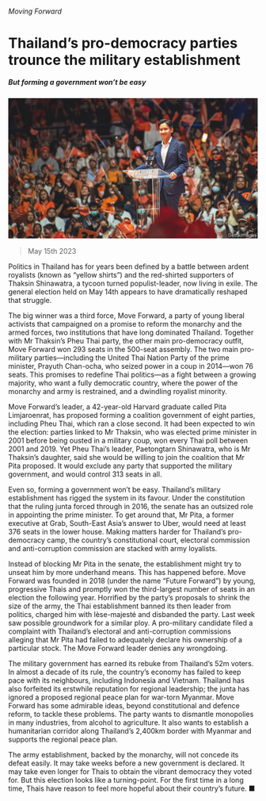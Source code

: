 ###### Moving Forward

# Thailand’s pro-democracy parties trounce the military establishment 

##### But forming a government won’t be easy 

![image](images/20230520_ASP002.jpg) 

> May 15th 2023 

Politics in Thailand has for years been defined by a battle between ardent royalists (known as “yellow shirts”) and the red-shirted supporters of Thaksin Shinawatra, a tycoon turned populist-leader, now living in exile. The general election held on May 14th appears to have dramatically reshaped that struggle.

The big winner was a third force, Move Forward, a party of young liberal activists that campaigned on a promise to reform the monarchy and the armed forces, two institutions that have long dominated Thailand. Together with Mr Thaksin’s Pheu Thai party, the other main pro-democracy outfit, Move Forward won 293 seats in the 500-seat assembly. The two main pro-military parties—including the United Thai Nation Party of the prime minister, Prayuth Chan-ocha, who seized power in a coup in 2014—won 76 seats. This promises to redefine Thai politics—as a fight between a growing majority, who want a fully democratic country, where the power of the monarchy and army is restrained, and a dwindling royalist minority.

Move Forward’s leader, a 42-year-old Harvard graduate called Pita Limjaroenrat, has proposed forming a coalition government of eight parties, including Pheu Thai, which ran a close second. It had been expected to win the election: parties linked to Mr Thaksin, who was elected prime minister in 2001 before being ousted in a military coup, won every Thai poll between 2001 and 2019. Yet Pheu Thai’s leader, Paetongtarn Shinawatra, who is Mr Thaksin’s daughter, said she would be willing to join the coalition that Mr Pita proposed. It would exclude any party that supported the military government, and would control 313 seats in all. 

Even so, forming a government won’t be easy. Thailand’s military establishment has rigged the system in its favour. Under the constitution that the ruling junta forced through in 2016, the senate has an outsized role in appointing the prime minister. To get around that, Mr Pita, a former executive at Grab, South-East Asia’s answer to Uber, would need at least 376 seats in the lower house. Making matters harder for Thailand’s pro-democracy camp, the country’s constitutional court, electoral commission and anti-corruption commission are stacked with army loyalists. 

Instead of blocking Mr Pita in the senate, the establishment might try to unseat him by more underhand means. This has happened before. Move Forward was founded in 2018 (under the name “Future Forward”) by young, progressive Thais and promptly won the third-largest number of seats in an election the following year. Horrified by the party’s proposals to shrink the size of the army, the Thai establishment banned its then leader from politics, charged him with lèse-majesté and disbanded the party. Last week saw possible groundwork for a similar ploy. A pro-military candidate filed a complaint with Thailand’s electoral and anti-corruption commissions alleging that Mr Pita had failed to adequately declare his ownership of a particular stock. The Move Forward leader denies any wrongdoing. 

The military government has earned its rebuke from Thailand’s 52m voters. In almost a decade of its rule, the country’s economy has failed to keep pace with its neighbours, including Indonesia and Vietnam. Thailand has also forfeited its erstwhile reputation for regional leadership; the junta has ignored a proposed regional peace plan for war-torn Myanmar. Move Forward has some admirable ideas, beyond constitutional and defence reform, to tackle these problems. The party wants to dismantle monopolies in many industries, from alcohol to agriculture. It also wants to establish a humanitarian corridor along Thailand’s 2,400km border with Myanmar and supports the regional peace plan.

The army establishment, backed by the monarchy, will not concede its defeat easily. It may take weeks before a new government is declared. It may take even longer for Thais to obtain the vibrant democracy they voted for. But this election looks like a turning-point. For the first time in a long time, Thais have reason to feel more hopeful about their country’s future. ■

